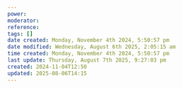 ```yaml
---
power: 
moderator: 
reference: 
tags: []
date created: Monday, November 4th 2024, 5:50:57 pm
date modified: Wednesday, August 6th 2025, 2:05:15 am
time created: Monday, November 4th 2024, 5:50:57 pm
last update: Thursday, August 7th 2025, 9:27:03 pm
created: 2024-11-04T12:50
updated: 2025-08-06T14:15
---
```

